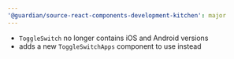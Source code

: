 ```yaml
---
'@guardian/source-react-components-development-kitchen': major
---
```


- `ToggleSwitch` no longer contains iOS and Android versions
- adds a new `ToggleSwitchApps` component to use instead
